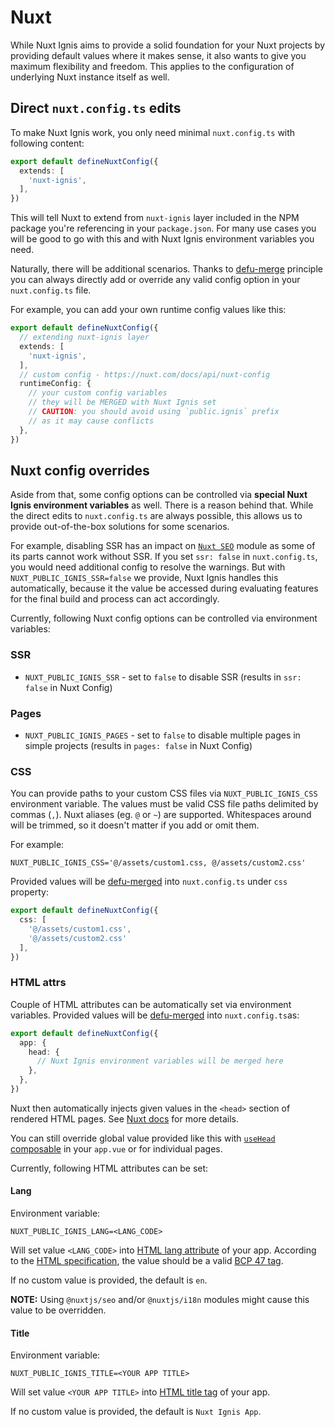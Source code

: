 # Nuxt

While Nuxt Ignis aims to provide a solid foundation for your Nuxt projects by providing default values where it makes sense, it also wants to give you maximum flexibility and freedom. This applies to the configuration of underlying Nuxt instance itself as well.

## Direct `nuxt.config.ts` edits

To make Nuxt Ignis work, you only need minimal `nuxt.config.ts` with following content:

```ts [nuxt.config.ts]
export default defineNuxtConfig({
  extends: [
    'nuxt-ignis',
  ],
})
```

This will tell Nuxt to extend from `nuxt-ignis` layer included in the NPM package you're referencing in your `package.json`. For many use cases you will be good to go with this and with Nuxt Ignis environment variables you need.

Naturally, there will be additional scenarios. Thanks to [defu-merge](/2-1-configuration.html#defu-merge) principle you can always directly add or override any valid config option in your `nuxt.config.ts` file.

For example, you can add your own runtime config values like this:

```ts [nuxt.config.ts]
export default defineNuxtConfig({
  // extending nuxt-ignis layer
  extends: [
    'nuxt-ignis',
  ],
  // custom config - https://nuxt.com/docs/api/nuxt-config
  runtimeConfig: {
    // your custom config variables
    // they will be MERGED with Nuxt Ignis set
    // CAUTION: you should avoid using `public.ignis` prefix 
    // as it may cause conflicts
  },
})
```

## Nuxt config overrides

Aside from that, some config options can be controlled via **special Nuxt Ignis environment variables** as well. There is a reason behind that. While the direct edits to `nuxt.config.ts` are always possible, this allows us to provide out-of-the-box solutions for some scenarios.

For example, disabling SSR has an impact on [`Nuxt SEO`](/3-7-features-utils.html#nuxt-seo) module as some of its parts cannot work without SSR. If you set `ssr: false` in `nuxt.config.ts`, you would need additional config to resolve the warnings. But with `NUXT_PUBLIC_IGNIS_SSR=false` we provide, Nuxt Ignis handles this automatically, because it the value be accessed during evaluating features for the final build and process can act accordingly.

Currently, following Nuxt config options can be controlled via environment variables:

### SSR

- `NUXT_PUBLIC_IGNIS_SSR` - set to `false` to disable SSR (results in `ssr: false` in Nuxt Config)

### Pages

- `NUXT_PUBLIC_IGNIS_PAGES` - set to `false` to disable multiple pages in simple projects (results in `pages: false` in Nuxt Config)

### CSS

You can provide paths to your custom CSS files via `NUXT_PUBLIC_IGNIS_CSS` environment variable. The values must be valid CSS file paths delimited by commas (`,`). Nuxt aliases (eg. `@` or `~`) are supported. Whitespaces around will be trimmed, so it doesn't matter if you add or omit them.

For example:

```[.env]
NUXT_PUBLIC_IGNIS_CSS='@/assets/custom1.css, @/assets/custom2.css'
```

Provided values will be [defu-merged](/2-1-configuration.html#defu-merge) into `nuxt.config.ts` under `css` property:

```ts [nuxt.config.ts]
export default defineNuxtConfig({
  css: [
    '@/assets/custom1.css',
    '@/assets/custom2.css'
  ],
})
```

### HTML attrs

Couple of HTML attributes can be automatically set via environment variables. Provided values will be [defu-merged](/2-1-configuration.html#defu-merge) into `nuxt.config.ts`as:

```ts [nuxt.config.ts]
export default defineNuxtConfig({
  app: {
    head: {
      // Nuxt Ignis environment variables will be merged here
    },
  },
})
```

Nuxt then automatically injects given values in the `<head>` section of rendered HTML pages. See [Nuxt docs](https://nuxt.com/docs/api/nuxt-config#head) for more details.

You can still override global value provided like this with [`useHead` composable](https://nuxt.com/docs/api/composables/use-head) in your `app.vue` or for individual pages.

Currently, following HTML attributes can be set:

#### Lang

Environment variable:

```[.env]
NUXT_PUBLIC_IGNIS_LANG=<LANG_CODE>
```

Will set value `<LANG_CODE>` into [HTML lang attribute](https://www.w3schools.com/tags/ref_language_codes.asp) of your app. According to the [HTML specification](https://html.spec.whatwg.org/multipage/dom.html#attr-lang), the value should be a valid [BCP 47 tag](https://www.rfc-editor.org/rfc/rfc5646.html).

If no custom value is provided, the default is `en`.

**NOTE:** Using `@nuxtjs/seo` and/or `@nuxtjs/i18n` modules might cause this value to be overridden.

#### Title

Environment variable:

```[.env]
NUXT_PUBLIC_IGNIS_TITLE=<YOUR APP TITLE>
```

Will set value `<YOUR APP TITLE>` into [HTML title tag](https://www.w3schools.com/tags/tag_title.asp) of your app.

If no custom value is provided, the default is `Nuxt Ignis App`.